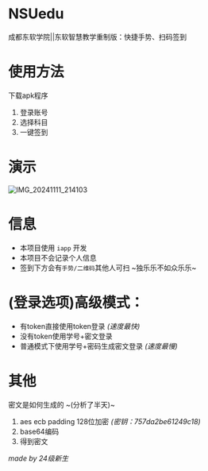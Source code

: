 # NSUedu
成都东软学院||东软智慧教学重制版：快捷手势、扫码签到

# 使用方法
下载apk程序
1. 登录账号
2. 选择科目
3. 一键签到

# 演示
![IMG_20241111_214103](https://github.com/user-attachments/assets/8619ba99-16f3-44de-bf78-792e5147cf35)

# 信息
- 本项目使用 `iapp` 开发
- 本项目不会记录个人信息
- 签到下方会有`手势/二维码`其他人可扫 ~独乐乐不如众乐乐~

# (登录选项)高级模式：
- 有token直接使用token登录 *(速度最快)*
- 没有token使用学号+密文登录
- 普通模式下使用学号+密码生成密文登录 *(速度最慢)*

# 其他
密文是如何生成的 ~(分析了半天)~
1. aes ecb padding 128位加密 *(密钥：757da2be61249c18)*
2. base64编码
3. 得到密文

*made by 24级新生*
